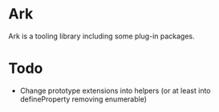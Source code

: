 # Ark
Ark is a tooling library including some plug-in packages.

# Todo
- Change prototype extensions into helpers (or at least into defineProperty removing enumerable)